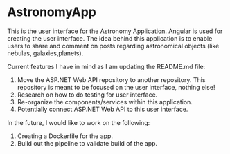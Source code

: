 # AstronomyApp

This is the user interface for the Astronomy Application. Angular is used for creating the user interface. The idea behind this application is to enable users to share and comment on posts regarding astronomical objects (like nebulas, galaxies,planets). 

Current features I have in mind as I am updating the README.md file: 
1. Move the ASP.NET Web API repository to another repository. This repository is meant to be focused on the user interface, nothing else! 
2. Research on how to do testing for user interface. 
3. Re-organize the components/services within this application. 
4. Potentially connect ASP.NET Web API to this user interface. 

In the future, I would like to work on the following:
1. Creating a Dockerfile for the app. 
2. Build out the pipeline to validate build of the app. 